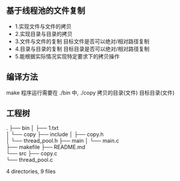## 基于线程池的文件复制

* 1.实现文件与文件的拷贝                     
* 2.实现目录与目录的拷贝                      
* 3.文件与文件的复制 目标文件是否可以绝对/相对路径复制  
* 4.目录与目录的复制 目标目录是否可以绝对/相对路径复制  
* 5.能根据实际情况实现特定要求下的拷贝操作  

## 编译方法
 make 
 程序运行需要在 ./bin 中, ./copy 拷贝的目录(文件)  目标目录(文件)


## 工程树
 .
├── bin
│   ├── 1.txt        
│   └── copy
├── include
│   ├── copy.h       
│   └── thread_pool.h
├── main
│   └── main.c       
├── makefile
├── README.md        
└── src
    ├── copy.c       
    └── thread_pool.c

4 directories, 9 files